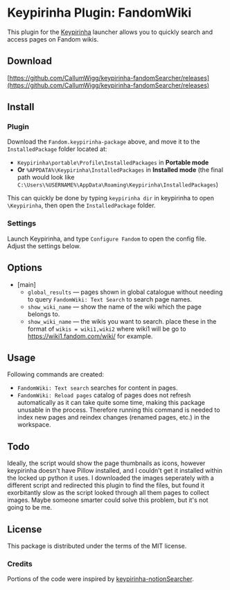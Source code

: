 # Keypirinha Plugin: FandomWiki

This plugin for the [Keypirinha](http://keypirinha.com) launcher allows you to quickly search and access pages on Fandom wikis.

## Download

[https://github.com/CallumWigg/keypirinha-fandomSearcher/releases](https://github.com/CallumWigg/keypirinha-fandomSearcher/releases)

## Install

### Plugin

Download the `Fandom.keypirinha-package` above, and move it to the `InstalledPackage` folder located at:
* `Keypirinha\portable\Profile\InstalledPackages` in **Portable mode**
* **Or** `%APPDATA%\Keypirinha\InstalledPackages` in **Installed mode** (the
  final path would look like
  `C:\Users\%USERNAME%\AppData\Roaming\Keypirinha\InstalledPackages`)

This can quickly be done by typing `keypirinha dir` in  keypirinha to open `\Keypirinha`, then open the `InstalledPackage` folder.

### Settings

Launch Keypirinha, and type `Configure Fandom` to open the config file. Adjust the settings below.

## Options

* [main]
	* `global_results` — pages shown in global catalogue without needing to query `FandomWiki: Text Search` to search page names.
	* `show_wiki_name` — show the name of the wiki which the page belongs to.
  * `show_wiki_name` — the wikis you want to search. place these in the format of `wikis = wiki1,wiki2` where wiki1 will be go to https://wiki1.fandom.com/wiki/ for example.

## Usage

Following commands are created:
* `FandomWiki: Text search` searches for content in pages.
* `FandomWiki: Reload pages` catalog of pages does not refresh automatically as it can take quite some time, making this package unusable in the process. Therefore running this command is needed to index new pages and reindex changes (renamed pages, etc.) in the workspace.

## Todo
Ideally, the script would show the page thumbnails as icons, however keypirinha doesn't have Pillow installed, and I couldn't get it installed within the locked up python it uses. I downloaded the images seperately with a different script and redirected this plugin to find the files, but found it exorbitantly slow as the script looked through all them pages to collect images. Maybe someone smarter could solve this problem, but it's not going to be me. 

## License

This package is distributed under the terms of the MIT license.

### Credits

Portions of the code were inspired by [keypirinha-notionSearcher](https://github.com/wolloda/keypirinha-notionSearcher).